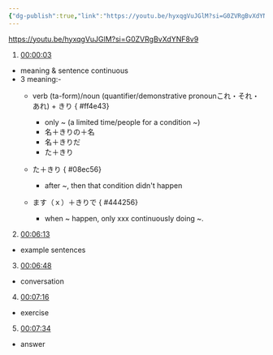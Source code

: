```yaml
---
{"dg-publish":true,"link":"https://youtu.be/hyxqgVuJGlM?si=G0ZVRgBvXdYNF8v9","permalink":"/Japanese/文法/Japanese - N2 grammar -～きり/","dgPassFrontmatter":true}
---
```


https://youtu.be/hyxqgVuJGlM?si=G0ZVRgBvXdYNF8v9


1. [00:00:03](https://www.youtube.com/watch?v=hyxqgVuJGlM&t=4#t=3.94) 
- meaning & sentence continuous
- 3 meaning:-
	- verb (ta-form)/noun (quantifier/demonstrative pronounこれ・それ・あれ) + きり
{ #ff4e43}

		- only ~ (a limited time/people for a condition ~)
		- 名＋きりの＋名
		- 名＋きりだ
		- た＋きり
	- た＋きり
{ #08ec56}

		- after ~, then that condition didn't happen
	- ます（ｘ）＋きりで
{ #444256}

		- when ~ happen, only xxx continuously doing ~.


2. [00:06:13](https://www.youtube.com/watch?v=hyxqgVuJGlM&t=374#t=06:13.78) 
- example sentences

3. [00:06:48](https://www.youtube.com/watch?v=hyxqgVuJGlM&t=408#t=06:48.23) 
- conversation

4. [00:07:16](https://www.youtube.com/watch?v=hyxqgVuJGlM&t=436#t=07:16.47) 
- exercise

5. [00:07:34](https://www.youtube.com/watch?v=hyxqgVuJGlM&t=454#t=07:34.02) 
- answer